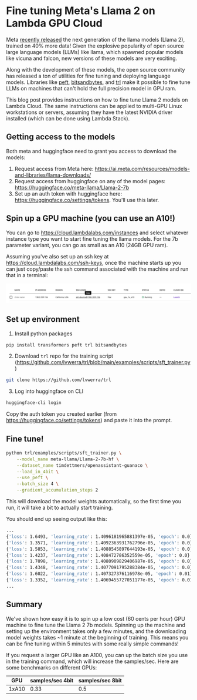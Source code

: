 # Fine tuning Meta's Llama 2 on Lambda GPU Cloud

Meta [recently released](https://ai.meta.com/llama/) the next generation of the llama models (Llama 2), trained on 40% more data! Given the explosive popularity of open source large language models (LLMs) like llama, which spawned popular models like vicuna and falcon, new versions of these models are very exciting.

Along with the development of these models, the open source community has released a ton of utilities for fine tuning and deploying language models. Libraries like [peft](https://github.com/huggingface/peft), [bitsandbytes](https://github.com/TimDettmers/bitsandbytes), and [trl](https://github.com/lvwerra/trl/tree/main) make it possible to fine tune LLMs on machines that can't hold the full precision model in GPU ram.

This blog post provides instructions on how to fine tune Llama 2 models on Lambda Cloud. The same instructions can be applied to multi-GPU Linux workstations or servers, assuming they have the latest NVIDIA driver installed (which can be done using Lambda Stack).

## Getting access to the models

Both meta and huggingface need to grant you access to download the models:

1. Request access from Meta here: https://ai.meta.com/resources/models-and-libraries/llama-downloads/
2. Request access from huggingface on any of the model pages: https://huggingface.co/meta-llama/Llama-2-7b
3. Set up an auth token with huggingface here: https://huggingface.co/settings/tokens. You'll use this later.

## Spin up a GPU machine (you can use an A10!)

You can go to https://cloud.lambdalabs.com/instances and select whatever instance type you want to start fine tuning the llama models. For the 7b parameter variant, you can go as small as an A10 (24GB GPU ram).

Assuming you've also set up an ssh key at https://cloud.lambdalabs.com/ssh-keys, once the machine starts up you can just copy/paste the ssh command associated with the machine and run that in a terminal:

![Alt text](image.png)

## Set up environment

1. Install python packages

```bash
pip install transformers peft trl bitsandbytes
```

2. Download `trl` repo for the training script (https://github.com/lvwerra/trl/blob/main/examples/scripts/sft_trainer.py)

```bash
git clone https://github.com/lvwerra/trl
```

3. Log into huggingface on CLI

```bash
huggingface-cli login
```

Copy the auth token you created earlier (from https://huggingface.co/settings/tokens) and paste it into the prompt.

## Fine tune!

```bash
python trl/examples/scripts/sft_trainer.py \
    --model_name meta-llama/Llama-2-7b-hf \
    --dataset_name timdettmers/openassistant-guanaco \
    --load_in_4bit \
    --use_peft \
    --batch_size 4 \
    --gradient_accumulation_steps 2
```

This will download the model weights automatically, so the first time you run, it will take a bit to actually start training.

You should end up seeing output like this:

```bash
...
{'loss': 1.6493, 'learning_rate': 1.4096181965881397e-05, 'epoch': 0.0}                                                                        
{'loss': 1.3571, 'learning_rate': 1.4092363931762796e-05, 'epoch': 0.0}                                                                        
{'loss': 1.5853, 'learning_rate': 1.4088545897644193e-05, 'epoch': 0.0}                                                                        
{'loss': 1.4237, 'learning_rate': 1.408472786352559e-05, 'epoch': 0.0}                                                                         
{'loss': 1.7098, 'learning_rate': 1.4080909829406987e-05, 'epoch': 0.0}                                                                        
{'loss': 1.4348, 'learning_rate': 1.4077091795288384e-05, 'epoch': 0.0}                                                                        
{'loss': 1.6022, 'learning_rate': 1.407327376116978e-05, 'epoch': 0.01}                                                                        
{'loss': 1.3352, 'learning_rate': 1.4069455727051177e-05, 'epoch': 0.01}
...
```

## Summary

We've shown how easy it is to spin up a low cost (60 cents per hour) GPU machine to fine tune the Llama 2 7b models. Spinning up the machine and setting up the environment takes only a few minutes, and the downloading model weights takes ~1 minute at the beginning of training. This means you can be fine tuning within 5 minutes with some really simple commands!

If you request a larger GPU like an A100, you can up the batch size you use in the training command, which will increase the samples/sec. Here are some benchmarks on different GPUs:

| GPU | samples/sec 4bit | samples/sec 8bit |
| --- | --- | --- |
| 1xA10 | 0.33 | 0.5 |
